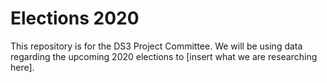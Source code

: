 # Elections 2020
This repository is for the DS3 Project Committee. We will be using data regarding the upcoming 2020 elections to [insert what we are researching here].
